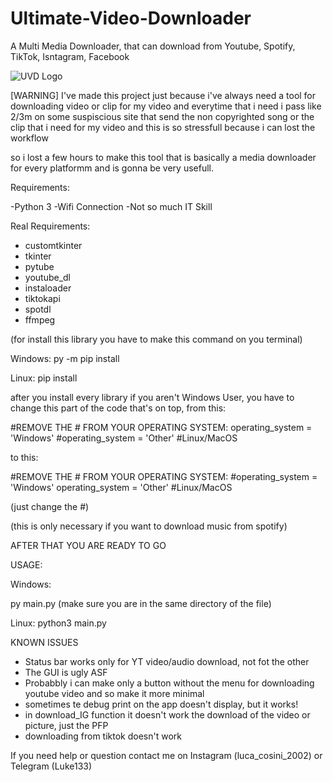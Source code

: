 # Ultimate-Video-Downloader
A Multi Media Downloader, that can download from Youtube, Spotify, TikTok, Isntagram, Facebook

![UVD Logo](https://github.com/Luke133yt/Ultimate-Video-Downloader/assets/50149935/9ee65079-ae8a-4319-b26f-40ecf52fe6e9)

[WARNING] I've made this project just because i've always need a tool for downloading video or clip for my video and everytime that i need i pass like 2/3m on some suspiscious site that send the non copyrighted song or the clip that i need for my video and this is so stressfull because i can lost the workflow

so i lost a few hours to make this tool that is basically a media downloader for every platformm and is gonna be very usefull.

Requirements:

-Python 3
-Wifi Connection
-Not so much IT Skill

Real Requirements:
- customtkinter
- tkinter
- pytube
- youtube_dl
- instaloader
- tiktokapi
- spotdl
- ffmpeg

(for install this library you have to make this command on you terminal)

Windows:
  py -m pip install <library>

Linux:
  pip install <library>

after you install every library if you aren't Windows User, you have to change this part of the code that's on top, from this:

#REMOVE THE # FROM YOUR OPERATING SYSTEM:
operating_system = 'Windows'
#operating_system = 'Other' #Linux/MacOS

to this:

#REMOVE THE # FROM YOUR OPERATING SYSTEM:
#operating_system = 'Windows'
operating_system = 'Other' #Linux/MacOS

(just change the #)

(this is only necessary if you want to download music from spotify)

AFTER THAT YOU ARE READY TO GO

USAGE:

Windows:

  py main.py
  (make sure you are in the same directory of the file)

Linux:
  python3 main.py


KNOWN ISSUES

- Status bar works only for YT video/audio download, not fot the other
- The GUI is ugly ASF
- Probabbly i can make only a button without the menu for downloading youtube video and so make it more minimal
- sometimes te debug print on the app doesn't display, but it works!
- in download_IG function it doesn't work the download of the video or picture, just the PFP
- downloading from tiktok doesn't work


If you need help or question contact me on Instagram (luca_cosini_2002) or Telegram (Luke133)
